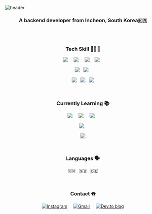 ![header](https://capsule-render.vercel.app/api?type=waving&color=5A37A6&height=180&section=header&text=Nina&fontSize=60&animation=twinkling&fontColor=FFD500)

<h3 align="center">A backend developer from Incheon, South Korea🇰🇷</h3>
<br>
<br>

<h3 align="center">Tech Skill 👩🏻‍💻</h3>

<p align="center">
  <img src="https://img.shields.io/badge/python-3670A0?style=for-the-badge&logo=python&logoColor=ffdd54"/>&nbsp;&nbsp;&nbsp;&nbsp;
  <img src="https://img.shields.io/badge/django-%23092E20.svg?style=for-the-badge&logo=django&logoColor=white"/>&nbsp;&nbsp;&nbsp;&nbsp;
  <img src="https://img.shields.io/badge/FastAPI-005571?style=for-the-badge&logo=fastapi"/>&nbsp;&nbsp;&nbsp;
  <img src="https://img.shields.io/badge/flask-%23000.svg?style=for-the-badge&logo=flask&logoColor=white"/>&nbsp;&nbsp;&nbsp;
</p>
<p align="center">
  <img src="https://img.shields.io/badge/mysql-%2300f.svg?style=for-the-badge&logo=mysql&logoColor=white"/>&nbsp;&nbsp;
  <img src="https://img.shields.io/badge/AWS-%23FF9900.svg?style=for-the-badge&logo=amazon-aws&logoColor=white"/>&nbsp;&nbsp;
</p>
<p align="center">
  <img src="https://img.shields.io/badge/Ubuntu-E95420?style=flat-square&logo=ubuntu&logoColor=white"/>&nbsp;&nbsp;
  <img src="https://img.shields.io/badge/nginx-%23009639.svg?style=flat-square&logo=nginx&logoColor=white"/>&nbsp;&nbsp;
  <img src="https://img.shields.io/badge/apache-%23D42029.svg?style=flat-square&logo=apache&logoColor=white"/>
</p>
<br>
	
<h3 align="center">Currently Learning 📚</h3>
<p align="center">
  <img src="https://img.shields.io/badge/javascript-%23323330.svg?style=flat-square&logo=javascript&logoColor=%23F7DF1E"/>&nbsp;&nbsp;&nbsp;&nbsp;
  <img src="https://img.shields.io/badge/react-%2320232a.svg?style=flat-square&logo=react&logoColor=%2361DAFB"/>&nbsp;&nbsp;&nbsp;&nbsp;
  <img src="https://img.shields.io/badge/SASS-hotpink.svg?style=flat-square&logo=SASS&logoColor=white"/>&nbsp;&nbsp;&nbsp;
</p>
<p align="center">
  <img src="https://img.shields.io/badge/swift-F54A2A?style=flat-square&logo=swift&logoColor=white"/>&nbsp;&nbsp;
</p>
<p align="center">
  <img src="https://img.shields.io/badge/java-%23ED8B00.svg?style=flat-square&logo=java&logoColor=white"/>
</p>
<br>

<h3 align="center">Languages 🗣</h3>
<p align="center">
  🇰🇷&nbsp;&nbsp;&nbsp;🇬🇧&nbsp;&nbsp;&nbsp;🇩🇪
</p>
<br>

<h3 align="center">Contact ☎️</h3>
<p align="center">
  <a href="https://www.instagram.com/hwang_ninaa/"><img alt="Instagram" src="https://img.shields.io/badge/@hwang_ninaa%20-%23E4405F.svg?&style=for-the-badge&logo=Instagram&logoColor=white"/></a>&nbsp;&nbsp;&nbsp;&nbsp;
  <a href="https://mail.google.com/mail/?view=cm&fs=1&to=hwangninaa@gmail.com&su=SUBJECT&body=BODY&bcc=hwangninaa@gmail.com"><img alt="Gmail" src="https://img.shields.io/badge/Gmail-D14836?style=for-the-badge&logo=gmail&logoColor=white" /></a>&nbsp;&nbsp;&nbsp;&nbsp;
  <a href="https://dev.to/ninahwang"><img alt="Dev.to blog" src="https://img.shields.io/badge/dev.to-0A0A0A?style=for-the-badge&logo=dev.to&logoColor=white"></a>
<br>
<br>
<br>
